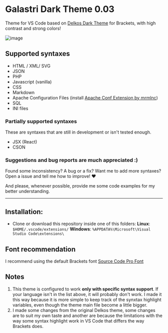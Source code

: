 # Galastri Dark Theme 0.03
Theme for VS Code based on [Delkos Dark Theme](https://github.com/David5i6/Brackets-Delkos-Dark-Theme) for Brackets, with high contrast and strong colors!

![image](https://user-images.githubusercontent.com/49572917/113118009-68fecf00-91e5-11eb-86cd-a3bbfc3030eb.png)

## Supported syntaxes
- HTML / XML/ SVG
- JSON
- PHP
- Javascript (vanilla)
- CSS
- Markdown
- Apache Configuration Files (install [Apache Conf Extension by mrmlnc](https://marketplace.visualstudio.com/items?itemName=mrmlnc.vscode-apache))
- SQL
- INI files

### Partially supported syntaxes
These are syntaxes that are still in development or isn't tested enough.
- JSX (React)
- CSON

### Suggestions and bug reports are much appreciated :)
Found some inconsistency? A bug or a fix? Want me to add more syntaxes? Open a issue and tell me how to improve! ❤

And please, whenever possible, provide me some code examples for my better understanding.

---

## Installation:
- Clone or download this repository inside one of this folders:
  **Linux**: `$HOME/.vscode/extensions/`
  **Windows**: `%APPDATA%\Microsoft\Visual Studio Code\extensions\`

## Font recommendation
I recommend using the default Brackets font [Source Code Pro Font](https://github.com/adobe-fonts/source-code-pro)

## Notes
1. This theme is configured to work **only with specific syntax support**. If your language isn't in the list above, it will probably don't work. I made it this way because it is more simple to keep track of the synxtax highlight variables, even though the theme main file become a little bigger.
2. I made some changes from the original Delkos theme, some changes are to suit my own taste and another are because the limitations with the way some syntax highlight work in VS Code that differs the way Brackets does.
